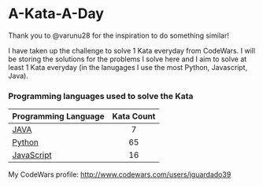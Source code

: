 # A-Kata-A-Day

Thank you to @varunu28 for the inspiration to do something similar!

I have taken up the challenge to solve 1 Kata everyday from CodeWars. I will be storing the solutions for the problems I solve here and I aim to solve at least 1 Kata everyday (in the lanugages I use the most Python, Javascript, Java).

### Programming languages used to solve the Kata


|    Programming Language  |    Kata Count  | 
|----------|:-------------:|
| [JAVA](https://github.com/jguardado39/A-Kata-A-Day/tree/master/Java) | 7 | 
| [Python](https://github.com/jguardado39/A-Kata-A-Day/tree/master/Python) | 65 | 
| [JavaScript](https://github.com/jguardado39/A-Kata-A-Day/tree/master/JavaScript) | 16 | 

My CodeWars profile: http://www.codewars.com/users/jguardado39
